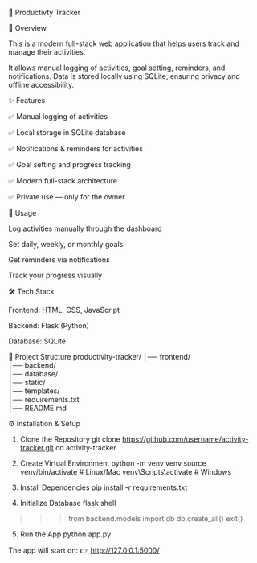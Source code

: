 🚀 Productivty Tracker

📖 Overview

This is a modern full-stack web application that helps users track and manage their activities.

It allows manual logging of activities, goal setting, reminders, and notifications. Data is stored locally using SQLite, ensuring privacy and offline accessibility.

✨ Features

✅ Manual logging of activities

✅ Local storage in SQLite database

✅ Notifications & reminders for activities

✅ Goal setting and progress tracking

✅ Modern full-stack architecture

✅ Private use — only for the owner

📌 Usage

Log activities manually through the dashboard

Set daily, weekly, or monthly goals

Get reminders via notifications

Track your progress visually

🛠️ Tech Stack

Frontend: HTML, CSS, JavaScript

Backend: Flask (Python)

Database: SQLite

📂 Project Structure
productivity-tracker/
│── frontend/          
│── backend/          
│── database/          
│── static/              
│── templates/       
│── requirements.txt  
│── README.md           

⚙️ Installation & Setup
1. Clone the Repository
git clone https://github.com/username/activity-tracker.git
cd activity-tracker

2. Create Virtual Environment
python -m venv venv
source venv/bin/activate   # Linux/Mac
venv\Scripts\activate      # Windows

3. Install Dependencies
pip install -r requirements.txt

4. Initialize Database
flask shell
>>> from backend.models import db
>>> db.create_all()
>>> exit()

5. Run the App
python app.py


The app will start on:
👉 http://127.0.0.1:5000/
